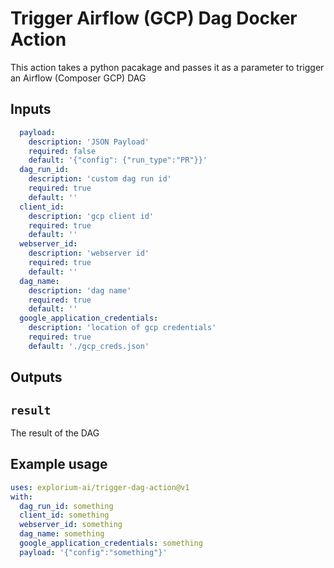 # Trigger Airflow (GCP) Dag Docker Action

This action takes a python pacakage and passes it as a parameter to trigger an Airflow (Composer GCP) DAG
## Inputs

```yaml
  payload:
    description: 'JSON Payload'
    required: false
    default: '{"config": {"run_type":"PR"}}'
  dag_run_id:
    description: 'custom dag run id'
    required: true
    default: ''
  client_id:
    description: 'gcp client id'
    required: true
    default: ''
  webserver_id:
    description: 'webserver id'
    required: true
    default: ''         
  dag_name:
    description: 'dag name'
    required: true
    default: ''
  google_application_credentials: 
    description: 'location of gcp credentials'
    required: true
    default: './gcp_creds.json'     
```

## Outputs

## `result`

The result of the DAG

## Example usage

```yaml
uses: explorium-ai/trigger-dag-action@v1
with:
  dag_run_id: something
  client_id: something
  webserver_id: something
  dag_name: something
  google_application_credentials: something
  payload: '{"config":"something"}'
```
